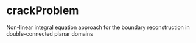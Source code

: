 # crackProblem
Non-linear integral equation approach for
the boundary reconstruction in
double-connected planar domains
